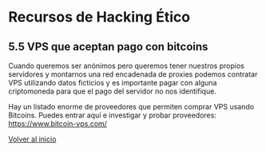 # Recursos de Hacking Ético

## 5.5 VPS que aceptan pago con bitcoins

Cuando queremos ser anónimos pero queremos tener nuestros propios servidores y montarnos una red encadenada de proxies podemos contratar VPS utilizando datos ficticios y es importante pagar con alguna criptomoneda para que el pago del servidor no nos identifique.

Hay un listado enorme de proveedores que permiten comprar VPS usando Bitcoins. Puedes entrar aquí e investigar y probar proveedores: https://www.bitcoin-vps.com/

[Volver al inicio](./../../README.md)
